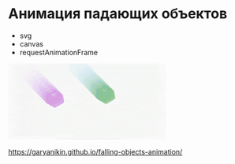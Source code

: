 # Анимация падающих объектов

- svg
- canvas
- requestAnimationFrame

![preview](https://raw.githubusercontent.com/garyanikin/falling-objects-animation/master/preview.gif)

https://garyanikin.github.io/falling-objects-animation/
